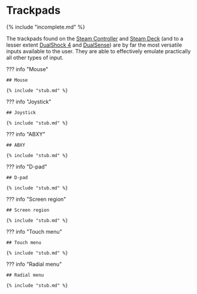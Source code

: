 # Trackpads

{% include "incomplete.md" %}

The trackpads found on the [Steam Controller](/devices/steam-controller) and [Steam Deck](/devices/steam-deck) (and to a lesser extent [DualShock 4](/devices/dualshock-4) and [DualSense](/devices/dualsense)) are by far the most versatile inputs available to the user. They are able to effectively emulate practically all other types of input.

??? info "Mouse"

    ## Mouse

    {% include "stub.md" %}

??? info "Joystick"

    ## Joystick

    {% include "stub.md" %}

??? info "ABXY"

    ## ABXY

    {% include "stub.md" %}

??? info "D-pad"

    ## D-pad

    {% include "stub.md" %}

??? info "Screen region"

    ## Screen region

    {% include "stub.md" %}

??? info "Touch menu"

    ## Touch menu

    {% include "stub.md" %}

??? info "Radial menu"

    ## Radial menu

    {% include "stub.md" %}
